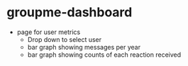 # groupme-dashboard

- page for user metrics
    - Drop down to select user
    - bar graph showing messages per year
    - bar graph showing counts of each reaction received
